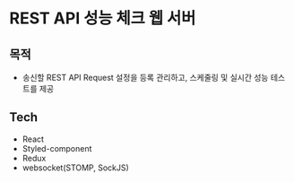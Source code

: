 # REST API 성능 체크 웹 서버

## 목적

- 송신할 REST API Request 설정을 등록 관리하고, 스케줄링 및 실시간 성능 테스트를 제공

## Tech

- React
- Styled-component
- Redux
- websocket(STOMP, SockJS)
